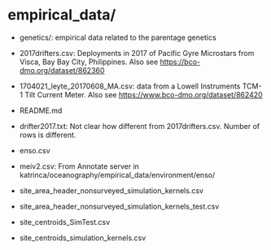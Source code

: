 # empirical_data/

* genetics/: empirical data related to the parentage genetics

* 2017drifters.csv: Deployments in 2017 of Pacific Gyre Microstars from Visca, Bay Bay City, Philippines. Also see https://bco-dmo.org/dataset/862360
* 1704021_leyte_20170608_MA.csv: data from a Lowell Instruments TCM-1 Tilt Current Meter. Also see https://www.bco-dmo.org/dataset/862420
* README.md
* drifter2017.txt: Not clear how different from 2017drifters.csv. Number of rows is different.
* enso.csv
* meiv2.csv: From Annotate server in katrinca/oceanography/empirical_data/environment/enso/
* site_area_header_nonsurveyed_simulation_kernels.csv
* site_area_header_nonsurveyed_simulation_kernels_test.csv
* site_centroids_SimTest.csv
* site_centroids_simulation_kernels.csv